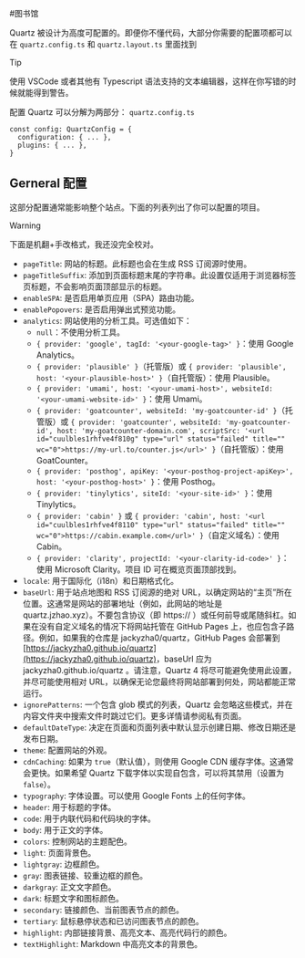#图书馆 

Quartz 被设计为高度可配置的。即便你不懂代码，大部分你需要的配置项都可以在 `quartz.config.ts` 和 `quartz.layout.ts` 里面找到

> [!tip]
> 使用 VSCode 或者其他有 Typescript 语法支持的文本编辑器，这样在你写错的时候就能得到警告。

配置 Quartz 可以分解为两部分：
`quartz.config.ts`
``` 
const config: QuartzConfig = {
  configuration: { ... },
  plugins: { ... },
}
```

## Gerneral 配置
这部分配置通常能影响整个站点。下面的列表列出了你可以配置的项目。

> [!warning]
> 下面是机翻+手改格式，我还没完全校对。

- `pageTitle`: 网站的标题。此标题也会在生成 RSS 订阅源时使用。
- `pageTitleSuffix`: 添加到页面标题末尾的字符串。此设置仅适用于浏览器标签页标题，不会影响页面顶部显示的标题。
- `enableSPA`: 是否启用单页应用（SPA）路由功能。
- `enablePopovers`: 是否启用弹出式预览功能。
- `analytics`: 网站使用的分析工具。可选值如下：
	- `null`：不使用分析工具。
	- `{ provider: 'google', tagId: '<your-google-tag>' }`：使用 Google Analytics。
	- `{ provider: 'plausible' }`（托管版）或 `{ provider: 'plausible', host: '<your-plausible-host>' }`（自托管版）：使用 Plausible。
	- `{ provider: 'umami', host: '<your-umami-host>', websiteId: '<your-umami-website-id>' }`：使用 Umami。
	- `{ provider: 'goatcounter', websiteId: 'my-goatcounter-id' }`（托管版）或 `{ provider: 'goatcounter', websiteId: 'my-goatcounter-id', host: 'my-goatcounter-domain.com', scriptSrc: '<url id="cuulbles1rhfve4f810g" type="url" status="failed" title="" wc="0">https://my-url.to/counter.js</url>' }`（自托管版）：使用 GoatCounter。
	- `{ provider: 'posthog', apiKey: '<your-posthog-project-apiKey>', host: '<your-posthog-host>' }`：使用 Posthog。
	- `{ provider: 'tinylytics', siteId: '<your-site-id>' }`：使用 Tinylytics。
	- `{ provider: 'cabin' }` 或 `{ provider: 'cabin', host: '<url id="cuulbles1rhfve4f8110" type="url" status="failed" title="" wc="0">https://cabin.example.com</url>' }`（自定义域名）：使用 Cabin。
	- `{ provider: 'clarity', projectId: '<your-clarity-id-code>' }`：使用 Microsoft Clarity。项目 ID 可在概览页面顶部找到。
- `locale`: 用于国际化（i18n）和日期格式化。
- `baseUrl`: 用于站点地图和 RSS 订阅源的绝对 URL，以确定网站的“主页”所在位置。这通常是网站的部署地址（例如，此网站的地址是 quartz.jzhao.xyz）。不要包含协议（即 https:// ）或任何前导或尾随斜杠。如果在没有自定义域名的情况下将网站托管在 GitHub Pages 上，也应包含子路径。例如，如果我的仓库是 jackyzha0/quartz，GitHub Pages 会部署到 <url id="cuulbles1rhfve4f811g" type="url" status="failed" title="" wc="0">[https://jackyzha0.github.io/quartz](https://jackyzha0.github.io/quartz)</url>，baseUrl 应为 jackyzha0.github.io/quartz 。请注意，Quartz 4 将尽可能避免使用此设置，并尽可能使用相对 URL，以确保无论您最终将网站部署到何处，网站都能正常运行。
- `ignorePatterns`: 一个包含 glob 模式的列表，Quartz 会忽略这些模式，并在内容文件夹中搜索文件时跳过它们。更多详情请参阅私有页面。
- `defaultDateType`: 决定在页面和页面列表中默认显示创建日期、修改日期还是发布日期。
- `theme`: 配置网站的外观。
- `cdnCaching`: 如果为 `true`（默认值），则使用 Google CDN 缓存字体。这通常会更快。如果希望 Quartz 下载字体以实现自包含，可以将其禁用（设置为 `false`）。
- `typography`: 字体设置。可以使用 Google Fonts 上的任何字体。
- `header`: 用于标题的字体。
- `code`: 用于内联代码和代码块的字体。
- `body`: 用于正文的字体。
- `colors`: 控制网站的主题配色。
- `light`: 页面背景色。
- `lightgray`: 边框颜色。
- `gray`: 图表链接、较重边框的颜色。
- `darkgray`: 正文文字颜色。
- `dark`: 标题文字和图标颜色。
- `secondary`: 链接颜色、当前图表节点的颜色。
- `tertiary`: 鼠标悬停状态和已访问图表节点的颜色。
- `highlight`: 内部链接背景、高亮文本、高亮代码行的颜色。
- `textHighlight`: Markdown 中高亮文本的背景色。